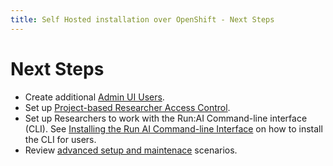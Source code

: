 ```yaml
---
title: Self Hosted installation over OpenShift - Next Steps
---
```

# Next Steps

 
* Create additional [Admin UI Users](../../../admin-ui-setup/admin-ui-users.md).
* Set up [Project-based Researcher Access Control](../../config/researcher-authentication.md).
* Set up Researchers to work with the Run:AI Command-line interface (CLI). See [Installing the Run AI Command-line Interface](../../../researcher-setup/cli-install.md) on how to install the CLI for users.
* Review [advanced setup and maintenace](../../config/overview.md) scenarios.
